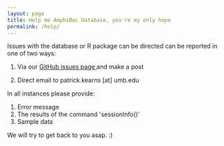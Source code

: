 ```yaml
---
layout: page
title: Help me AmphiBac Database, you're my only hope
permalink: /help/
---
```


Issues with the database or R package can be directed can be reported in one of two ways: 

1. Via our <a href="https://github.com/AmphiBac/AmphiBac.github.io/issues"> GitHub issues page </a> and make a post

2. Direct email to patrick.kearns [at] umb.edu

In all instances please provide:

1. Error message
2. The results of the command 'sessionInfo()'
3. Sample data

We will try to get back to you asap. :)
         
